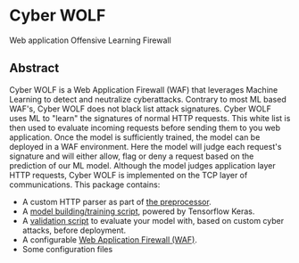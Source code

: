 # Cyber WOLF
Web application Offensive Learning Firewall

## Abstract
Cyber WOLF is a Web Application Firewall (WAF) that leverages Machine Learning to detect and neutralize cyberattacks.
Contrary to most ML based WAF's, Cyber WOLF does not black list attack signatures.
Cyber WOLF uses ML to "learn" the signatures of normal HTTP requests.
This white list is then used to evaluate incoming requests before sending them to you web application.
Once the model is sufficiently trained, the model can be deployed in a WAF environment.
Here the model will judge each request's signature and will either allow, flag or deny a request based on the prediction of our ML model.
Although the model judges application layer HTTP requests, Cyber WOLF is implemented on the TCP layer of communications.
This package contains:
- A custom HTTP parser as part of [the preprocessor](https://github.com/Mathuiss/cyber_wolf/blob/main/rel/class_preprocessor.py).
- A [model building/training script](https://github.com/Mathuiss/cyber_wolf/blob/main/rel/class_training.py), powered by Tensorflow Keras.
- A [validation script](https://github.com/Mathuiss/cyber_wolf/blob/main/rel/class_validation.py) to evaluate your model with, based on custom cyber attacks, before deployment.
- A configurable [Web Application Firewall (WAF)](https://github.com/Mathuiss/cyber_wolf/blob/main/rel/cyberwolf.py).
- Some configuration files
